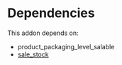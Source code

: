 # Dependencies

This addon depends on:

- product_packaging_level_salable
- [sale_stock](../../odoo-bringout-oca-ocb-sale_stock)
